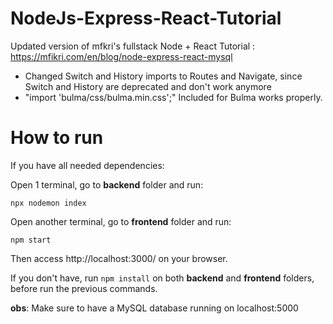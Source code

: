 # NodeJs-Express-React-Tutorial
Updated version of mfkri's fullstack Node + React Tutorial : https://mfikri.com/en/blog/node-express-react-mysql

 - Changed Switch and History imports to Routes and Navigate, since Switch and History are deprecated and don't work anymore
 - "import 'bulma/css/bulma.min.css';" Included for Bulma works properly. 

# How to run

If you have all needed dependencies:

Open 1 terminal, go to **backend** folder and run: 
```
npx nodemon index
``` 
Open another terminal, go to **frontend** folder and run:
```
npm start
```
Then access http://localhost:3000/ on your browser.

If you don't have, run ``` npm install ``` on both **backend** and **frontend** folders, before run the previous commands.

**obs**: Make sure to have a MySQL database running on localhost:5000
